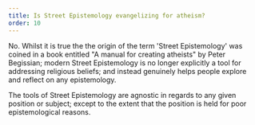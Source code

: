 ```yaml
---
title: Is Street Epistemology evangelizing for atheism?
order: 10
---
```

No. Whilst it is true the the origin of the term &#x27;Street Epistemology&#x27; was coined in a book entitled &quot;A manual for creating atheists&quot; by Peter Begissian; modern Street Epistemology is no longer explicitly a tool for addressing religious beliefs; and instead genuinely helps people explore and reflect on any epistemology.

The tools of Street Epistemology are agnostic in regards to any given position or subject; except to the extent that the position is held for poor epistemological reasons.
